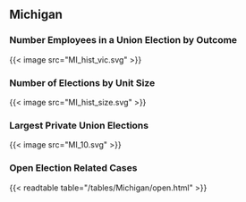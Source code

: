 ##  Michigan

### Number Employees in a Union Election by Outcome
{{< image src="MI_hist_vic.svg" >}}

### Number of Elections by Unit Size
{{< image src="MI_hist_size.svg" >}}

### Largest Private Union Elections
{{< image src="MI_10.svg" >}}

### Open Election Related Cases
{{< readtable table="/tables/Michigan/open.html" >}}

